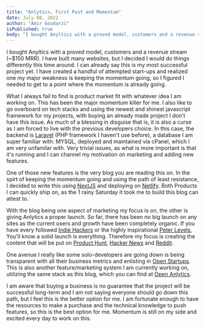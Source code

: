 ```yaml
---
title: "Anlytics, First Post and Momentum"
date: July 08, 2022
author: "Amir Goudarzi"
isPublished: true
body: "I bought Anyltics with a proved model, customers and a revenue stream (~$150 MRR). I have built many websites, but I decided I would do things differently this time around. I can already say this is my most successful project yet. I have created a handful of attempted start-ups and realized one my major weakness is keeping the momentum going, so I figured I needed to get to a point where the momentum is already going."
---
```


I bought Anyltics with a proved model, customers and a revenue stream (~$150 MRR). I have built many websites, but I decided I would do things differently this time around. I can already say this is my most successful project yet. I have created a handful of attempted start-ups and realized one my major weakness is keeping the momentum going, so I figured I needed to get to a point where the momentum is already going.

What I always fail to find is product market fit with whatever idea I am working on. This has been the major momentum killer for me. I also like to go overboard on tech stacks and using the newest and shinest javascript framework for my projects, with buying an already made project I don't have this issue. As much of a blessing in disguise that is, it is also a curse as I am forced to live with the previous developers choice. In this case, the backend is [Laravel](https://laravel.com/) (PHP framework I haven't use before), a database I am super familiar with: MYSQL, deployed and maintained via cPanel, which I am very unfamilar with. Very trivial issues, as what is more important is that it's running and I can channel my motivation on marketing and adding new features.

One of those new features is the very blog you are reading this on. In the spirt of keeping the momentum going and using the path of least resistance, I decided to write this using [NextJS](https://nextjs.org/) and deploying on [Netlify](https://netlify.com). Both Products I can quickly ship on, as the 1 rainy Saturday it took me to build this blog can attest to.

With the blog being one aspect of marketing my focus is on, the other is giving Anlytics a proper launch. So far, there has been no big launch on any sites as the current users and growth have been completely organic. If you have every followed [Indie Hackers](https://www.indiehackers.com/) or the highly inspirational [Peter Levels](https://twitter.com/levelsio?ref=levels.io), You'll know a solid launch is everything. Therefore my focus is creating the content that will be put on [Product Hunt](https://www.producthunt.com/), [Hacker News](https://news.ycombinator.com/) and [Reddit](https://reddit.com).

One avenue I really like some solo-developers are going down is being transparent with all their business metrics and enlisting in [Open Startups](https://openstartup.tm/). This is also another feature/marketing system I am currently working on, utilizing the same stack as this blog, which you can find at [Open Anlytics](https://open.anlytics.co).

I am aware that buying a business is no guarantee that the project will be successful long-term and I am not saying everyone should go down this path, but I feel this is the better option for me. I am fortunate enough to have the resources to make a purchase and the technical knowledge to push features, so this is the best option for me. Momentum is still on my side and excited every day to work on this.
